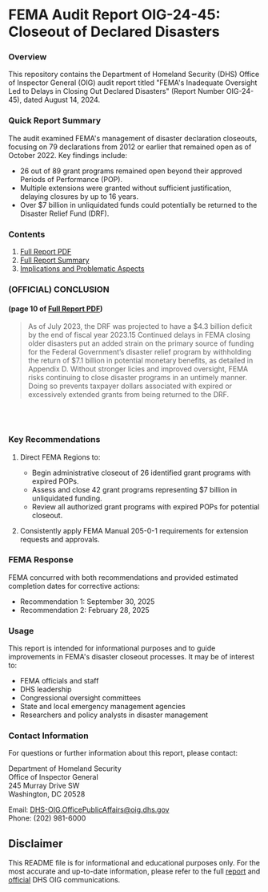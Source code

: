 # FEMA Audit Report OIG-24-45: Closeout of Declared Disasters

### Overview

This repository contains the Department of Homeland Security (DHS) Office of Inspector General (OIG) audit report titled "FEMA's Inadequate Oversight Led to Delays in Closing Out Declared Disasters" (Report Number OIG-24-45), dated August 14, 2024.

### Quick Report Summary

The audit examined FEMA's management of disaster declaration closeouts, focusing on 79 declarations from 2012 or earlier that remained open as of October 2022. Key findings include:

- 26 out of 89 grant programs remained open beyond their approved Periods of Performance (POP).
- Multiple extensions were granted without sufficient justification, delaying closures by up to 16 years.
- Over $7 billion in unliquidated funds could potentially be returned to the Disaster Relief Fund (DRF).

### Contents

1. [Full Report PDF](./Office_Of_Inspector_General_FEMA_Inadequacy_OIG-24-45-Aug24.pdf)
2. [Full Report Summary](./OIG_Report_summary.md)
3. [Implications and Problematic Aspects](./Problematic_Assessment.md)


### (OFFICIAL) CONCLUSION
#### (page 10 of [Full Report PDF](Office_Of_Inspector_General_FEMA_Inadequacy_OIG-24-45-Aug24.pdf))


> As of July 2023, the DRF was projected to have a $4.3 billion deficit by the end of fiscal year
> 2023.15 Continued delays in FEMA closing older disasters put an added strain on the primary
> source of funding for the Federal Government’s disaster relief program by withholding the return
> of $7.1 billion in potential monetary benefits, as detailed in Appendix D. Without stronger
> licies and improved oversight, FEMA risks continuing to close disaster programs in an untimely
> manner. Doing so prevents taxpayer dollars associated with expired or excessively extended
> grants from being returned to the DRF.


</br>
</br>


### Key Recommendations

1. Direct FEMA Regions to:
   - Begin administrative closeout of 26 identified grant programs with expired POPs.
   - Assess and close 42 grant programs representing $7 billion in unliquidated funding.
   - Review all authorized grant programs with expired POPs for potential closeout.

2. Consistently apply FEMA Manual 205-0-1 requirements for extension requests and approvals.

### FEMA Response

FEMA concurred with both recommendations and provided estimated completion dates for corrective actions:
- Recommendation 1: September 30, 2025
- Recommendation 2: February 28, 2025

### Usage

This report is intended for informational purposes and to guide improvements in FEMA's disaster closeout processes. It may be of interest to:

- FEMA officials and staff
- DHS leadership
- Congressional oversight committees
- State and local emergency management agencies
- Researchers and policy analysts in disaster management

### Contact Information

For questions or further information about this report, please contact:

Department of Homeland Security  
Office of Inspector General  
245 Murray Drive SW  
Washington, DC 20528  

Email: DHS-OIG.OfficePublicAffairs@oig.dhs.gov  
Phone: (202) 981-6000




## Disclaimer

This README file is for informational and educational purposes only. For the most accurate and up-to-date information, please refer to the full [report](https://www.oversight.gov/report/DHS/FEMA%E2%80%99s-Inadequate-Oversight-Led-Delays-Closing-Out-Declared-Disasters) and [official](https://www.oig.dhs.gov/) DHS OIG communications.